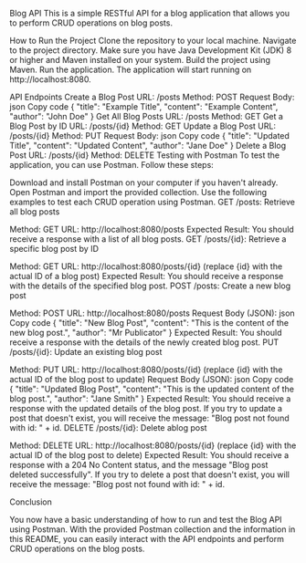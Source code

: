 Blog API
This is a simple RESTful API for a blog application that allows you to perform CRUD operations on blog posts.

How to Run the Project
Clone the repository to your local machine.
Navigate to the project directory.
Make sure you have Java Development Kit (JDK) 8 or higher and Maven installed on your system.
Build the project using Maven.
Run the application.
The application will start running on http://localhost:8080.

API Endpoints
Create a Blog Post
URL: /posts
Method: POST
Request Body:
json
Copy code
{
"title": "Example Title",
"content": "Example Content",
"author": "John Doe"
}
Get All Blog Posts
URL: /posts
Method: GET
Get a Blog Post by ID
URL: /posts/{id}
Method: GET
Update a Blog Post
URL: /posts/{id}
Method: PUT
Request Body:
json
Copy code
{
"title": "Updated Title",
"content": "Updated Content",
"author": "Jane Doe"
}
Delete a Blog Post
URL: /posts/{id}
Method: DELETE
Testing with Postman
To test the application, you can use Postman. Follow these steps:

Download and install Postman on your computer if you haven't already.
Open Postman and import the provided collection.
Use the following examples to test each CRUD operation using Postman.
GET /posts: Retrieve all blog posts

Method: GET
URL: http://localhost:8080/posts
Expected Result: You should receive a response with a list of all blog posts.
GET /posts/{id}: Retrieve a specific blog post by ID

Method: GET
URL: http://localhost:8080/posts/{id} (replace {id} with the actual ID of a blog post)
Expected Result: You should receive a response with the details of the specified blog post.
POST /posts: Create a new blog post

Method: POST
URL: http://localhost:8080/posts
Request Body (JSON):
json
Copy code
{
"title": "New Blog Post",
"content": "This is the content of the new blog post.",
"author": "Mr Publicator"
}
Expected Result: You should receive a response with the details of the newly created blog post.
PUT /posts/{id}: Update an existing blog post

Method: PUT
URL: http://localhost:8080/posts/{id} (replace {id} with the actual ID of the blog post to update)
Request Body (JSON):
json
Copy code
{
"title": "Updated Blog Post",
"content": "This is the updated content of the blog post.",
"author": "Jane Smith"
}
Expected Result: You should receive a response with the updated details of the blog post. If you try to update a post that doesn't exist, you will receive the message: "Blog post not found with id: " + id.
DELETE /posts/{id}: Delete ablog post

Method: DELETE
URL: http://localhost:8080/posts/{id} (replace {id} with the actual ID of the blog post to delete)
Expected Result: You should receive a response with a 204 No Content status, and the message "Blog post deleted successfully". If you try to delete a post that doesn't exist, you will receive the message: "Blog post not found with id: " + id.

Conclusion

You now have a basic understanding of how to run and test the Blog API using Postman. With the provided Postman collection and the information in this README, you can easily interact with the API endpoints and perform CRUD operations on the blog posts.
